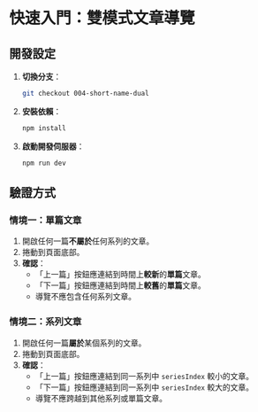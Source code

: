 # 快速入門：雙模式文章導覽

## 開發設定

1.  **切換分支**：
    ```bash
    git checkout 004-short-name-dual
    ```

2.  **安裝依賴**：
    ```bash
    npm install
    ```

3.  **啟動開發伺服器**：
    ```bash
    npm run dev
    ```

## 驗證方式

### 情境一：單篇文章

1.  開啟任何一篇**不屬於**任何系列的文章。
2.  捲動到頁面底部。
3.  **確認**：
    *   「上一篇」按鈕應連結到時間上**較新**的**單篇**文章。
    *   「下一篇」按鈕應連結到時間上**較舊**的**單篇**文章。
    *   導覽不應包含任何系列文章。

### 情境二：系列文章

1.  開啟任何一篇**屬於**某個系列的文章。
2.  捲動到頁面底部。
3.  **確認**：
    *   「上一篇」按鈕應連結到同一系列中 `seriesIndex` 較小的文章。
    *   「下一篇」按鈕應連結到同一系列中 `seriesIndex` 較大的文章。
    *   導覽不應跨越到其他系列或單篇文章。
